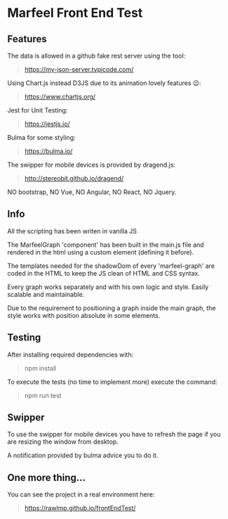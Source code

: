 # Marfeel Front End Test

## Features

The data is allowed in a github fake rest server using the tool:

> https://my-json-server.typicode.com/

Using Chart.js instead D3JS due to its animation lovely features 😉:

> https://www.chartjs.org/

Jest for Unit Testing:

> https://jestjs.io/

Bulma for some styling:

> https://bulma.io/

The swipper for mobile devices is provided by dragend.js:

> http://stereobit.github.io/dragend/


NO bootstrap, NO Vue, NO Angular, NO React, NO Jquery.


## Info

All the scripting has been writen in vanilla JS

The MarfeelGraph 'component' has been built in the main.js file and rendered in the html using a custom element (defining it before).

The templates needed for the shadowDom of every 'marfeel-graph' are coded in the HTML to keep the JS clean of HTML and CSS syntax.

Every graph works separately and with his own logic and style.
Easily scalable and maintainable.

Due to the requirement to positioning a graph inside the main graph, the style works with position absolute in some elements.


## Testing

After installing required dependencies with:

> npm install

To execute the tests (no time to implement more) execute the command:

> npm run test


## Swipper

To use the swipper for mobile devices you have to refresh the page if you are resizing the window from desktop.

A notification provided by bulma advice you to do it.


## One more thing...

You can see the project in a real environment here:

> https://rawlmp.github.io/frontEndTest/